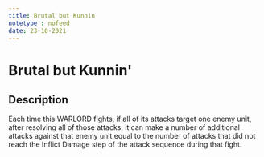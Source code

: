 ```yaml
---
title: Brutal but Kunnin
notetype : nofeed
date: 23-10-2021
---
```


# Brutal but Kunnin'
## Description

Each time this WARLORD fights, if all of its attacks target one enemy unit, after resolving all of those attacks, it can make a number of additional attacks against that enemy unit equal to the number of attacks that did not reach the Inflict Damage step of the attack sequence during that fight.